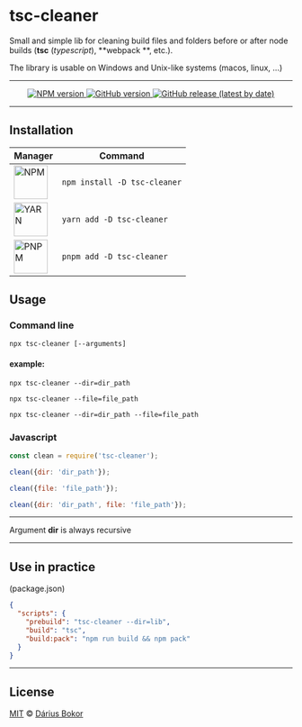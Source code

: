 # tsc-cleaner

Small and simple lib for cleaning build files and folders before or after node builds (**tsc** (_typescript_), **webpack
**, etc.).

The library is usable on Windows and Unix-like systems (macos, linux, ...)

---

<p align="center">

  <a href="https://www.npmjs.com/package/tsc-cleaner" target="_blank" title="Latest NPM version">
    <img alt="NPM version" src="https://img.shields.io/npm/v/tsc-cleaner?label=npm%20version&style=flat-square&logo=npm">
  </a>

  <a href="https://github.com/weroro-sk/tsc-cleaner" target="_blank" title="Latest package.json version on GitHub">
    <img alt="GitHub version" src="https://img.shields.io/github/package-json/version/weroro-sk/tsc-cleaner/main?label=github%20version&style=flat-square&logo=github">
  </a>

  <a href="https://github.com/weroro-sk/tsc-cleaner/releases" target="_blank">
    <img alt="GitHub release (latest by date)" src="https://img.shields.io/github/v/release/weroro-sk/tsc-cleaner?label=github%20release&style=flat-square&logo=github">
  </a>

</p>

---

## Installation

| Manager                                                                                                                                                                                   | Command                    |
|-------------------------------------------------------------------------------------------------------------------------------------------------------------------------------------------|----------------------------|
| <img width="60px" src="https://upload.wikimedia.org/wikipedia/commons/d/db/Npm-logo.svg" alt="NPM">                                                                                       | `npm install -D tsc-cleaner` |
| <img width="60px" src="https://raw.githubusercontent.com/yarnpkg/assets/76d30ca2aebed5b73ea8131d972218fb860bd32d/yarn-kitten-full.svg" alt="YARN">                                        | `yarn add -D tsc-cleaner`    |
| <img width="60px" src="https://d33wubrfki0l68.cloudfront.net/aad219b6c931cebb53121dcda794f6180d9e4397/17f34/assets/images/pnpm-standard-79c9dbb2e99b8525ae55174580061e1b.svg" alt="PNPM"> | `pnpm add -D tsc-cleaner`    |

## Usage

### Command line

`npx tsc-cleaner [--arguments]`

#### example:

`npx tsc-cleaner --dir=dir_path`

`npx tsc-cleaner --file=file_path`

`npx tsc-cleaner --dir=dir_path --file=file_path`

### Javascript

```javascript
const clean = require('tsc-cleaner');

clean({dir: 'dir_path'});

clean({file: 'file_path'});

clean({dir: 'dir_path', file: 'file_path'});
```

---

Argument **dir** is always recursive

---

## Use in practice

(package.json)

```json
{
  "scripts": {
    "prebuild": "tsc-cleaner --dir=lib",
    "build": "tsc",
    "build:pack": "npm run build && npm pack"
  }
}
```

---

## License

[MIT](LICENSE) © [Dárius Bokor](https://www.weroro.sk/)
